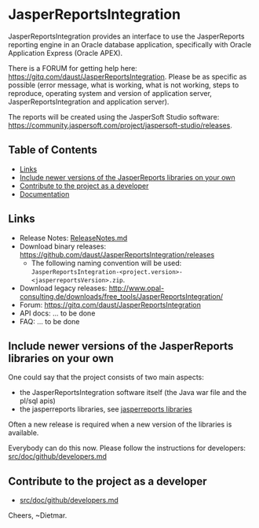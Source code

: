 [//]: # (Infos about this file)
[//]: # (Markdown Syntax: https://guides.github.com/features/mastering-markdown/)
[//]: # (how to write a good readme for a github project: https://bulldogjob.com/news/449-how-to-write-a-good-readme-for-your-github-project)

# JasperReportsIntegration

JasperReportsIntegration provides an interface to use the JasperReports reporting engine in an Oracle database application, specifically with Oracle Application Express (Oracle APEX).

There is a FORUM for getting help here: https://gitq.com/daust/JasperReportsIntegration. Please be as specific as possible (error message, what is working, what is not working, steps to reproduce, operating system and version of application server, JasperReportsIntegration and application server). 

The reports will be created using the JasperSoft Studio software: https://community.jaspersoft.com/project/jaspersoft-studio/releases. 

## Table of Contents

* [Links](#links)
* [Include newer versions of the JasperReports libraries on your own](#updateLibs) 
* [Contribute to the project as a developer](#contribute)
* <a href="https://daust.github.io/JasperReportsIntegration/src/doc/User-Documentation/Index-Local.html" target="_blank">Documentation</a>

## <a name="links"></a> Links

* Release Notes: [ReleaseNotes.md](ReleaseNotes.md)
* Download binary releases: https://github.com/daust/JasperReportsIntegration/releases
    * The following naming convention will be used: `JasperReportsIntegration-<project.version>-<jasperreportsVersion>.zip`.
* Download legacy releases: http://www.opal-consulting.de/downloads/free_tools/JasperReportsIntegration/
* Forum: https://gitq.com/daust/JasperReportsIntegration
* API docs: ... to be done
* FAQ: ... to be done

## <a name="updateLibs"></a> Include newer versions of the JasperReports libraries on your own

One could say that the project consists of two main aspects: 
* the JasperReportsIntegration software itself (the Java war file and the pl/sql apis)
* the jasperreports libraries, see [jasperreports libraries](https://sourceforge.net/projects/jasperreports/files/jasperreports)

Often a new release is required when a new version of the libraries is available. 

Everybody can do this now. Please follow the instructions for developers: [src/doc/github/developers.md](src/doc/github/developers.md)

## <a name="contribute"></a> Contribute to the project as a developer
* [src/doc/github/developers.md](src/doc/github/developers.md)

Cheers, 
~Dietmar. 
